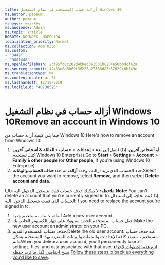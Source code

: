 ```yaml
---
title: أزاله حساب المستخدم في نظام التشغيل Windows 10
ms.author: pebaum
author: pebaum
manager: mnirkhe
ms.audience: Admin
ms.topic: article
ROBOTS: NOINDEX, NOFOLLOW
localization_priority: Normal
ms.collection: Adm_O365
ms.custom:
- "3449"
- "9001448"
ms.openlocfilehash: 2cb95fc0c202d4bbec361531b8234a50bbdcfa2a
ms.sourcegitcommit: 42463e8d8869f36225a27388d83d37629c6b149e
ms.translationtype: MT
ms.contentlocale: ar-SA
ms.lasthandoff: 12/18/2019
ms.locfileid: "40738521"
---
```

# <a name="remove-an-account-in-windows-10"></a><span data-ttu-id="86b8a-102">أزاله حساب في نظام التشغيل Windows 10</span><span class="sxs-lookup"><span data-stu-id="86b8a-102">Remove an account in Windows 10</span></span>

<span data-ttu-id="86b8a-103">فيما يلي كيفيه أزاله حساب من Windows 10:</span><span class="sxs-lookup"><span data-stu-id="86b8a-103">Here's how to remove an account from Windows 10:</span></span>

1. <span data-ttu-id="86b8a-104">انتقل إلى **بدء** > **إعدادات** > **حساب** > **العائلة & أشخاص آخرين** (أو **أشخاص آخرين**، إذا كنت تستخدم Windows 10 Enterprise).</span><span class="sxs-lookup"><span data-stu-id="86b8a-104">Go to **Start** > **Settings** > **Account** > **Family & other people** (or **Other people**, if you're using Windows 10 Enterprise).</span></span>
2. <span data-ttu-id="86b8a-105">حدد الحساب الذي تريد ازالته ، وحدد **أزاله**، ثم حدد **حذف الحساب والبيانات**.</span><span class="sxs-lookup"><span data-stu-id="86b8a-105">Select the account you want to remove, select **Remove**, and then select **Delete account and data**.</span></span>
 
<span data-ttu-id="86b8a-106">**ملاحظه:** لا يمكنك حذف حساب قمت بتسجيل الدخول اليه حاليا.</span><span class="sxs-lookup"><span data-stu-id="86b8a-106">**Note:** You can't delete an account that you're currently signed in to.</span></span>  <span data-ttu-id="86b8a-107">إذا كنت بحاجه إلى استبدال الحساب الذي قمت بتسجيل الدخول اليه:</span><span class="sxs-lookup"><span data-stu-id="86b8a-107">If you need to replace the account you're signed in to:</span></span>

1. <span data-ttu-id="86b8a-108">أضافه حساب مستخدم جديد.</span><span class="sxs-lookup"><span data-stu-id="86b8a-108">Add a new user account.</span></span>
2. <span data-ttu-id="86b8a-109">جعل حساب المستخدم الجديد مسؤولا علي جهاز الكمبيوتر الخاص بك.</span><span class="sxs-lookup"><span data-stu-id="86b8a-109">Make the new user account an administrator on your PC.</span></span>
3. <span data-ttu-id="86b8a-110">حذف حساب المستخدم القديم.</span><span class="sxs-lookup"><span data-stu-id="86b8a-110">Delete the old user account.</span></span> <span data-ttu-id="86b8a-111">عند حذف حساب مستخدم ، ستفقد كافة الإعدادات والملفات والبيانات المقترنة بهذا المستخدم بشكل دائم.</span><span class="sxs-lookup"><span data-stu-id="86b8a-111">When you delete a user account, you'll permanently lose all settings, files, and data associated with that user.</span></span> <span data-ttu-id="86b8a-112">[اتبع هذه الخطوات لاجراء نسخ احتياطي لكل ما تريد حفظه](https://support.microsoft.com/help/4027408/windows-10-backup-and-restore).</span><span class="sxs-lookup"><span data-stu-id="86b8a-112">[Follow these steps to back up everything you'd like to save](https://support.microsoft.com/help/4027408/windows-10-backup-and-restore).</span></span>
